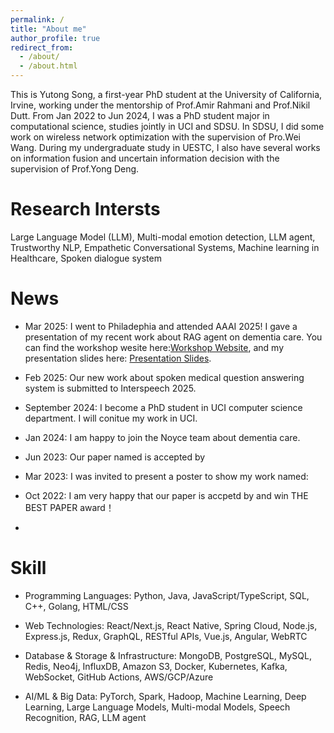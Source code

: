 ```yaml
---
permalink: /
title: "About me"
author_profile: true
redirect_from: 
  - /about/
  - /about.html
---
```


This is Yutong Song, a first-year PhD student at the University of California, Irvine, working under the mentorship of Prof.Amir Rahmani and Prof.Nikil Dutt. From Jan 2022 to Jun 2024, I was a PhD student major in computational science, studies jointly in UCI and SDSU. In SDSU, I did some work on wireless network optimization with the supervision of Pro.Wei Wang. During my undergraduate study in UESTC, I also have several works on information fusion and uncertain information decision with the supervision of Prof.Yong Deng.

Research Intersts
======

Large Language Model (LLM), Multi-modal emotion detection, LLM agent, Trustworthy NLP, Empathetic Conversational Systems, Machine learning in Healthcare, Spoken dialogue system

News
======
- Mar 2025: I went to Philadephia and attended AAAI 2025! I gave a presentation of my recent work about RAG agent on dementia care. You can find the workshop wesite here:[Workshop Website](https://sites.google.com/view/kg4hejss/home), and my presentation slides here: [Presentation Slides](files/dementia_slides.pdf).

- Feb 2025: Our new work about spoken medical question answering system is submitted to Interspeech 2025.

- September 2024: I become a PhD student in UCI computer science department. I will conitue my work in UCI.

- Jan 2024: I am happy to join the Noyce team about dementia care.

- Jun 2023: Our paper named is accepted by

- Mar 2023: I was invited to present a poster to show my work named: 

- Oct 2022: I am very happy that our paper is accpetd by and win THE BEST PAPER award！

- 


Skill
======
- Programming Languages: Python, Java, JavaScript/TypeScript, SQL, C++, Golang, HTML/CSS

- Web Technologies: React/Next.js, React Native, Spring Cloud, Node.js, Express.js, Redux, GraphQL, RESTful APIs, Vue.js, Angular, WebRTC

- Database & Storage & Infrastructure: MongoDB, PostgreSQL, MySQL, Redis, Neo4j, InfluxDB, Amazon S3, Docker, Kubernetes, Kafka, WebSocket, GitHub Actions, AWS/GCP/Azure

- AI/ML & Big Data: PyTorch, Spark, Hadoop, Machine Learning, Deep Learning, Large Language Models, Multi-modal Models, Speech Recognition, RAG, LLM agent
